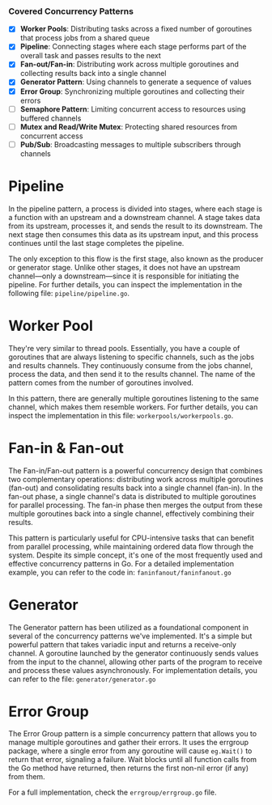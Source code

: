 ### Covered Concurrency Patterns

- [x] **Worker Pools**: Distributing tasks across a fixed number of goroutines that process jobs from a shared queue
- [x] **Pipeline**: Connecting stages where each stage performs part of the overall task and passes results to the next  
- [x] **Fan-out/Fan-in**: Distributing work across multiple goroutines and collecting results back into a single channel
- [x] **Generator Pattern**: Using channels to generate a sequence of values
- [x] **Error Group**: Synchronizing multiple goroutines and collecting their errors
- [ ] **Semaphore Pattern**: Limiting concurrent access to resources using buffered channels
- [ ] **Mutex and Read/Write Mutex**: Protecting shared resources from concurrent access
- [ ] **Pub/Sub**: Broadcasting messages to multiple subscribers through channels

# Pipeline

In the pipeline pattern, a process is divided into stages, where each stage is a function with an upstream and a downstream channel. A stage takes data from its upstream, processes it, and sends the result to its downstream. The next stage then consumes this data as its upstream input, and this process continues until the last stage completes the pipeline.

The only exception to this flow is the first stage, also known as the producer or generator stage. Unlike other stages, it does not have an upstream channel—only a downstream—since it is responsible for initiating the pipeline. For further details, you can inspect the implementation in the following file: `pipeline/pipeline.go`.

# Worker Pool

They're very similar to thread pools. Essentially, you have a couple of goroutines that are always listening to specific channels, such as the jobs and results channels. They continuously consume from the jobs channel, process the data, and then send it to the results channel. The name of the pattern comes from the number of goroutines involved. 

In this pattern, there are generally multiple goroutines listening to the same channel, which makes them resemble workers. For further details, you can inspect the implementation in this file: `workerpools/workerpools.go`.

# Fan-in & Fan-out

The Fan-in/Fan-out pattern is a powerful concurrency design that combines two complementary operations: distributing work across multiple goroutines (fan-out) and consolidating results back into a single channel (fan-in). In the fan-out phase, a single channel's data is distributed to multiple goroutines for parallel processing. The fan-in phase then merges the output from these multiple goroutines back into a single channel, effectively combining their results. 

This pattern is particularly useful for CPU-intensive tasks that can benefit from parallel processing, while maintaining ordered data flow through the system. Despite its simple concept, it's one of the most frequently used and effective concurrency patterns in Go. For a detailed implementation example, you can refer to the code in: `faninfanout/faninfanout.go`

# Generator

The Generator pattern has been utilized as a foundational component in several of the concurrency patterns we've implemented. It's a simple but powerful pattern that takes variadic input and returns a receive-only channel. A goroutine launched by the generator continuously sends values from the input to the channel, allowing other parts of the program to receive and process these values asynchronously. For implementation details, you can refer to the file: `generator/generator.go`

# Error Group

The Error Group pattern is a simple concurrency pattern that allows you to manage multiple goroutines and gather their errors. It uses the errgroup package, where a single error from any goroutine will cause `eg.Wait()` to return that error, signaling a failure. Wait blocks until all function calls from the Go method have returned, then returns the first non-nil error (if any) from them.

For a full implementation, check the `errgroup/errgroup.go` file.

